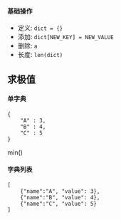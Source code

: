 
#### 基础操作
* 定义: `dict = {}`
* 添加: `dict[NEW_KEY] = NEW_VALUE`
* 删除: `a`
* 长度: `len(dict)`



## 求极值
#### 单字典
```
{
    "A" : 3,
    "B" : 4,
    "C" : 5
}
```
min()


#### 字典列表
```
[ 
    {"name":"A", "value": 3},
    {"name":"B", "value": 4},
    {"name":"C", "value": 5}
]
```